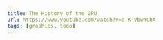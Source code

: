 ```yaml
---
title: The History of the GPU
url: https://www.youtube.com/watch?v=a-K-VbwhChA
tags: [graphics, todo]
---
```


